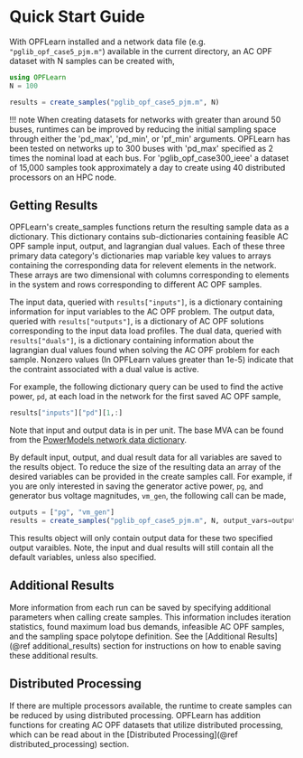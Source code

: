 # Quick Start Guide

With OPFLearn installed and a network data file (e.g. `"pglib_opf_case5_pjm.m"`) available in the current directory, an AC OPF dataset with N samples can be created with,

```julia
using OPFLearn
N = 100

results = create_samples("pglib_opf_case5_pjm.m", N)
```

!!! note
	When creating datasets for networks with greater than around 50 buses, runtimes can be improved by reducing the initial sampling space through either the 'pd_max', 'pd_min', or 'pf_min' arguments. OPFLearn has been tested on networks up to 300 buses with 'pd_max' specified as 2 times the nominal load at each bus. For 'pglib_opf_case300_ieee' a dataset of 15,000 samples took approximately a day to create using 40 distributed processors on an HPC node.

## Getting Results

OPFLearn's create_samples functions return the resulting sample data as a dictionary. 
This dictionary contains sub-dictionaries containing feasible AC OPF sample input, output, and lagrangian dual values. 
Each of these three primary data category's dictionaries map variable key values to arrays containing the corresponding data for relevent elements in the network. 
These arrays are two dimensional with columns corresponding to elements in the system and rows corresponding to different AC OPF samples. 

The input data, queried with `results["inputs"]`, is a dictionary containing information for input variables to the AC OPF problem.
The output data, queried with `results["outputs"]`, is a dictionary of AC OPF solutions corresponding to the input data load profiles.
The dual data, queried with `results["duals"]`, is a dictionary containing information about the lagrangian dual values found when solving the AC OPF problem for each sample. Nonzero values (In OPFLearn values greater than 1e-5) indicate that the contraint associated with a dual value is active.

For example, the following dictionary query can be used to find the active power, `pd`, at each load in the network for the first saved AC OPF sample,

```julia
results["inputs"]["pd"][1,:]
```

Note that input and output data is in per unit. The base MVA can be found from the [PowerModels network data dictionary](https://lanl-ansi.github.io/PowerModels.jl/stable/network-data/).

By default input, output, and dual result data for all variables are saved to the results object. 
To reduce the size of the resulting data an array of the desired variables can be provided in the create samples call. 
For example, if you are only interested in saving the generator active power, `pg`, and generator bus voltage magnitudes, `vm_gen`, the following call can be made,

```julia
outputs = ["pg", "vm_gen"]
results = create_samples("pglib_opf_case5_pjm.m", N, output_vars=outputs)
```

This results object will only contain output data for these two specified output varaibles. Note, the input and dual results will still contain all the default variables, unless also specified.


## Additional Results

More information from each run can be saved by specifying additional parameters when calling create samples. 
This information includes iteration statistics, found maximum load bus demands, infeasible AC OPF samples, and the sampling space polytope definition.
See the [Additional Results](@ref additional_results) section for instructions on how to enable saving these additional results.

## Distributed Processing

If there are multiple processors available, the runtime to create samples can be reduced by using distributed processing. 
OPFLearn has addition functions for creating AC OPF datasets that utilize distributed processing, which can be read about in the [Distributed Processing](@ref distributed_processing) section.
